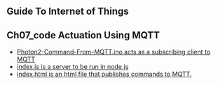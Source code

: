 ## Guide To Internet of Things
## Ch07_code Actuation Using MQTT

+ [Photon2-Command-From-MQTT.ino acts as a subscribing client to MQTT](./Photon2-Command-From-MQTT.ino)
+ [index.js is a server to be run in node.js](./Ch07_Actuators/Chapter7_Part2/index.js)
+ [index.html is an html file that publishes commands to MQTT.](./Ch07_Actuators/Chapter7_Part2/public/index.html)
